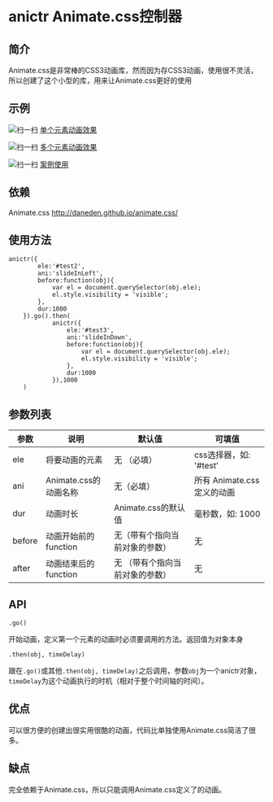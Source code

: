# anictr Animate.css控制器

## 简介

Animate.css是非常棒的CSS3动画库，然而因为存CSS3动画，使用很不灵活，所以创建了这个小型的库，用来让Animate.css更好的使用

## 示例

![扫一扫](https://fangxianzheng.github.io/demo/anictr/demo1.png)
[单个元素动画效果](https://fangxianzheng.github.io/demo/anictr/demo1.html)

![扫一扫](https://fangxianzheng.github.io/demo/anictr/demo2.png)
[多个元素动画效果](https://fangxianzheng.github.io/demo/anictr/demo2.html)

![扫一扫](https://fangxianzheng.github.io/demo/anictr/demo3.png)
[案例使用](https://fangxianzheng.github.io/demo/anictr/demo3.html)

## 依赖

Animate.css <http://daneden.github.io/animate.css/>

## 使用方法

````
anictr({
        ele:'#test2',
        ani:'slideInLeft',
        before:function(obj){
            var el = document.querySelector(obj.ele);
            el.style.visibility = 'visible';
        },
        dur:1000
    }).go().then(
            anictr({
                ele:'#test3',
                ani:'slideInDown',
                before:function(obj){
                    var el = document.querySelector(obj.ele);
                    el.style.visibility = 'visible';
                },
                dur:1000
            }),1000
    )
````

## 参数列表

|       参数        |   说明   |  默认值 |      可填值     |
|------------------|----------|--------|----------------|
| ele              | 将要动画的元素   | 无 （必填）    | css选择器，如: '#test' |
| ani               | Animate.css的动画名称    | 无（必填）     | 所有 Animate.css定义的动画     |
| dur            | 动画时长 |  Animate.css的默认值   | 毫秒数，如: 1000       |
| before | 动画开始前的function   | 无（带有个指向当前对象的参数） | 无|
| after        | 动画结束后的function   | 无 （带有个指向当前对象的参数） | 无 |


## API

`.go()`

开始动画，定义第一个元素的动画时必须要调用的方法。返回值为对象本身


`.then(obj, timeDelay)`

跟在`.go()`或其他`.then(obj, timeDelay)`之后调用，参数`obj`为一个anictr对象，`timeDelay`为这个动画执行的时机（相对于整个时间轴的时间）。

## 优点

可以很方便的创建出很实用很酷的动画，代码比单独使用Animate.css简洁了很多。

## 缺点

完全依赖于Animate.css，所以只能调用Animate.css定义了的动画。